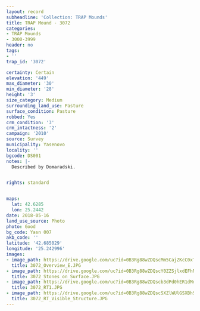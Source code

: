 ```yaml
---
layout: record
subheadline: 'Collection: TRAP Mounds'
title: TRAP Mound - 3072
categories:
- TRAP Mounds
- 3000-3999
header: no
tags:
- ''
trap_id: '3072'

certainty: Certain
elevation: '449'
max_diameter: '30'
min_diameter: '28'
height: '3'
size_category: Medium
surrounding_land_use: Pasture
surface_condition: Pasture
robbed: Yes
crm_condition: '3'
crm_intactness: '2'
campaign: '2010'
source: Survey
municipality: Yasenovo
locality: ''
bgcode: DS001
notes: |-
  Described by Domaradski.


rights: standard


maps:
  lat: 42.6285
  lon: 25.2442
date: 2018-05-16
land_use_source: Photo
photo: Good
bg_code: Yasn 007
akb_code: ''
latitude: '42.685029'
longitude: '25.242996'
images:
- image_path: https://drive.google.com/uc?id=0B3Rg88wZDQscMm5CajZKcC0xT0E
  title: 3072_Overview_E.JPG
- image_path: https://drive.google.com/uc?id=0B3Rg88wZDQscY0ZZSjlxdEFhNGM
  title: 3072_Stones_on_Surface.JPG
- image_path: https://drive.google.com/uc?id=0B3Rg88wZDQscb3dPd0hER1dMdG8
  title: 3072_RT1.JPG
- image_path: https://drive.google.com/uc?id=0B3Rg88wZDQscSXZlWUlGSXBhSFU
  title: 3072_RT_Visible_Structure.JPG
---
```

